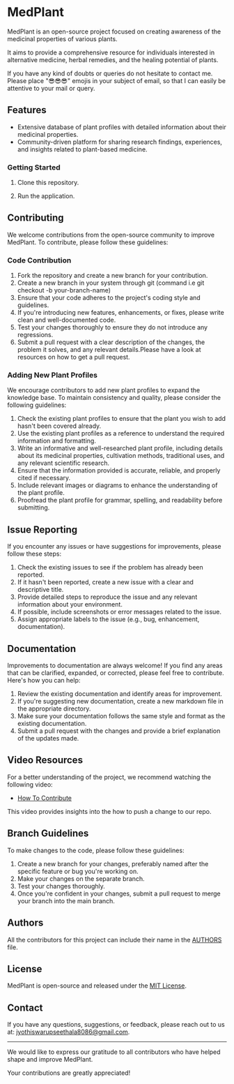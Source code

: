 # MedPlant

MedPlant is an open-source project focused on creating awareness of the medicinal properties of various plants. 

It aims to provide a comprehensive resource for individuals interested in alternative medicine, herbal remedies, and the healing potential of plants.

If you have any kind of doubts or queries do not hesitate to contact me. Please place "😎😎😎" emojis in your subject of email, so that I can easily be attentive to your mail or query.

## Features

- Extensive database of plant profiles with detailed information about their medicinal properties.
- Community-driven platform for sharing research findings, experiences, and insights related to plant-based medicine.

### Getting Started

1. Clone this repository.

2. Run the application.

## Contributing

We welcome contributions from the open-source community to improve MedPlant. To contribute, please follow these guidelines:

### Code Contribution

1. Fork the repository and create a new branch for your contribution.
2. Create a new branch in your system through git (command i.e git checkout -b your-branch-name) 
3. Ensure that your code adheres to the project's coding style and guidelines.
4. If you're introducing new features, enhancements, or fixes, please write clean and well-documented code.
5. Test your changes thoroughly to ensure they do not introduce any regressions.
6. Submit a pull request with a clear description of the changes, the problem it solves, and any relevant details.Please have a look at resources on how to get a pull request.

### Adding New Plant Profiles

We encourage contributors to add new plant profiles to expand the knowledge base. To maintain consistency and quality, please consider the following guidelines:

1. Check the existing plant profiles to ensure that the plant you wish to add hasn't been covered already.
2. Use the existing plant profiles as a reference to understand the required information and formatting.
3. Write an informative and well-researched plant profile, including details about its medicinal properties, cultivation methods, traditional uses, and any relevant scientific research.
4. Ensure that the information provided is accurate, reliable, and properly cited if necessary.
5. Include relevant images or diagrams to enhance the understanding of the plant profile.
6. Proofread the plant profile for grammar, spelling, and readability before submitting.

## Issue Reporting

If you encounter any issues or have suggestions for improvements, please follow these steps:

1. Check the existing issues to see if the problem has already been reported.
2. If it hasn't been reported, create a new issue with a clear and descriptive title.
3. Provide detailed steps to reproduce the issue and any relevant information about your environment.
4. If possible, include screenshots or error messages related to the issue.
5. Assign appropriate labels to the issue (e.g., bug, enhancement, documentation).

## Documentation

Improvements to documentation are always welcome! If you find any areas that can be clarified, expanded, or corrected, please feel free to contribute. Here's how you can help:

1. Review the existing documentation and identify areas for improvement.
2. If you're suggesting new documentation, create a new markdown file in the appropriate directory.
3. Make sure your documentation follows the same style and format as the existing documentation.
4. Submit a pull request with the changes and provide a brief explanation of the updates made.

## Video Resources

For a better understanding of the project, we recommend watching the following video:

- [How To Contribute](https://youtu.be/c6b6B9oN4Vg)

This video provides insights into the how to push a change to our repo.

## Branch Guidelines

To make changes to the code, please follow these guidelines:

1. Create a new branch for your changes, preferably named after the specific feature or bug you're working on.
2. Make your changes on the separate branch.
3. Test your changes thoroughly.
4. Once you're confident in your changes, submit a pull request to merge your branch into the main branch.

## Authors

All the contributors for this project can include their name in the [AUTHORS](.github/AUTHORS.md) file.

## License

MedPlant is open-source and released under the [MIT License](LICENSE).

## Contact

If you have any questions, suggestions, or feedback, please reach out to us at: jyothiswarupseethala8086@gmail.com.

---

We would like to express our gratitude to all contributors who have helped shape and improve MedPlant. 

Your contributions are greatly appreciated!
